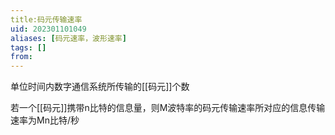 ```yaml
---
title:码元传输速率
uid: 202301101049
aliases: [码元速率，波形速率]
tags: []
from: 
---
```

单位时间内数字通信系统所传输的[[码元]]个数

若一个[[码元]]携带n比特的信息量，则M波特率的码元传输速率所对应的信息传输速率为Mn比特/秒
